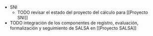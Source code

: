 - SNI
	- TODO revisar el estado del proyecto del cálculo para [[Proyecto SNI]]
- TODO integración de los componentes de registro, evaluación, formalización y seguimiento de SALSA en [[Proyecto SALSA]]